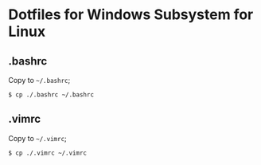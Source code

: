 # Dotfiles for Windows Subsystem for Linux

## .bashrc

Copy to `~/.bashrc`;

```
$ cp ./.bashrc ~/.bashrc
```

## .vimrc

Copy to `~/.vimrc`;

```
$ cp ./.vimrc ~/.vimrc
```
